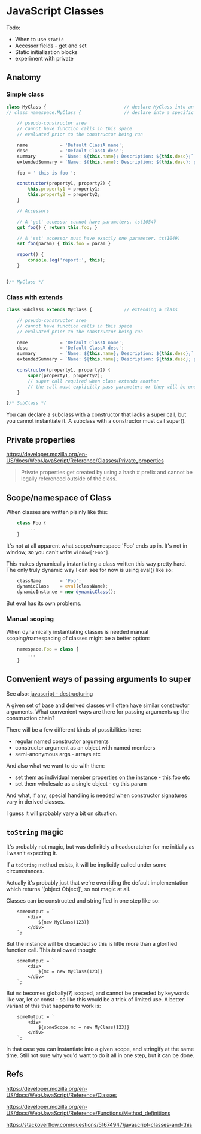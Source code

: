 JavaScript Classes
==================

Todo:
* When to use `static`
* Accessor fields - get and set
* Static initialization blocks
* experiment with private


Anatomy
-------

### Simple class

```js
class MyClass {								// declare MyClass into an anonymous namespace
// class namespace.MyClass {				// declare into a specific namespace

	// pseudo-constructor area
	// cannot have function calls in this space
	// evaluated prior to the constructor being run

	name            = 'Default ClassA name';
	desc            = 'Default ClassA desc';
	summary         = `Name: ${this.name}; Description: ${this.desc};`								 // can reference vars declared in the pseudo-constructor
	extendedSummary = `Name: ${this.name}; Description: ${this.desc}; property1: ${this.property1};` // property1 is undefined at this point

	foo = ' this is foo ';

	constructor(property1, property2) {
		this.property1 = property1;
		this.property2 = property2;
	}

	// Accessors

	// A 'get' accessor cannot have parameters. ts(1054)
	get foo() { return this.foo; }

	// A 'set' accessor must have exactly one parameter. ts(1049)
	set foo(param) { this.foo = param }

	report() {
		console.log('report:', this);
	}


}/* MyClass */
```

### Class with extends

```js
class SubClass extends MyClass {			// extending a class

	// pseudo-constructor area
	// cannot have function calls in this space
	// evaluated prior to the constructor being run

	name            = 'Default ClassA name';
	desc            = 'Default ClassA desc';
	summary         = `Name: ${this.name}; Description: ${this.desc};`								 // can reference vars declared in the pseudo-constructor
	extendedSummary = `Name: ${this.name}; Description: ${this.desc}; property1: ${this.property1};` // property1 is undefined at this point

	constructor(property1, property2) {
		super(property1, property2);
		// super call required when class extends another
		// the call must explicitly pass parameters or they will be undefined
	}

}/* SubClass */
```
You can declare a subclass with a constructor that lacks a super call, but you cannot instantiate it.
A subclass with a constructor must call super().








Private properties
------------------

https://developer.mozilla.org/en-US/docs/Web/JavaScript/Reference/Classes/Private_properties

> Private properties get created by using a hash # prefix and cannot be legally referenced outside of the class.





Scope/namespace of Class
------------------------

When classes are written plainly like this:

```js
	class Foo {
		...
	}
```

It's not at all apparent what scope/namespace 'Foo' ends up in.
It's not in window, so you can't write `window['Foo']`.

This makes dynamically instantiating a class written this way pretty hard.
The only truly dynamic way I can see for now is using eval() like so:

```js
 	className       = 'Foo';
	dynamicClass    = eval(className);
	dynamicInstance = new dynamicClass();
```

But eval has its own problems.

### Manual scoping

When dynamically instantiating classes is needed manual scoping/namespacing of classes might be a better option:

```js
	namespace.Foo = class {
		...
	}
```



Convenient ways of passing arguments to super
---------------------------------------------

See also: [javascript - destructuring](../javascript/javascript.md#destructuring)

A given set of base and derived classes will often have similar constructor arguments.
What convenient ways are there for passing arguments up the construction chain?

There will be a few different kinds of possibilities here:
* regular named constructor arguments
* constructor argument as an object with named members
* semi-anonymous args - arrays etc

And also what we want to do with them:
* set them as individual member properties on the instance - this.foo etc
* set them wholesale as a single object - eg this.param

And what, if any, special handling is needed when constructor signatures vary in derived classes.

I guess it will probably vary a bit on situation.



`toString` magic
------------------

It's probably not magic, but was definitely a headscratcher for me initially as I wasn't expecting it.

If a `toString` method exists, it will be implicitly called under some circumstances.

Actually it's probably just that we're overriding the default implementation which returns '[object Object]', so not magic at all.


Classes can be constructed and stringified in one step like so:
```
	someOutput = `
		<div>
			${new MyClass(123)}
		</div>
	`;
```
But the instance will be discarded so this is little more than a glorified function call.
This *is* allowed though:
```
	someOutput = `
		<div>
			${mc = new MyClass(123)}
		</div>
	`;
```
But `mc` becomes globally(?) scoped, and cannot be preceded by keywords like var, let or const - so like this would be a trick of limited use.
A better variant of this that happens to work is:
```
	someOutput = `
		<div>
			${someScope.mc = new MyClass(123)}
		</div>
	`;
```
In that case you can instantiate into a given scope, and stringify at the same time.
Still not sure why you'd want to do it all in one step, but it can be done.




Refs
----

https://developer.mozilla.org/en-US/docs/Web/JavaScript/Reference/Classes

https://developer.mozilla.org/en-US/docs/Web/JavaScript/Reference/Functions/Method_definitions

https://stackoverflow.com/questions/51674947/javascript-classes-and-this
